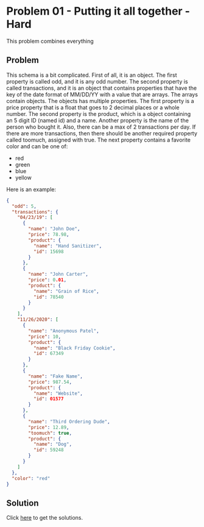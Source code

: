 # Problem 01 - Putting it all together - Hard

This problem combines everything

## Problem

This schema is a bit complicated. First of all, it is an object. The first property is called odd, and it is any odd number. The second property is called transactions, and it is an object that contains properties that have the key of the date format of MM/DD/YY with a value that are arrays. The arrays contain objects. The objects has multiple properties. The first property is a price property that is a float that goes to 2 decimal places or a whole number. The second property is the product, which is a object containing an 5 digit ID (named id) and a name. Another property is the name of the person who bought it. Also, there can be a max of 2 transactions per day. If there are more transactions, then there should be another required property called toomuch, assigned with true. The next property contains a favorite color and can be one of:

- red
- green
- blue
- yellow

Here is an example:

```json
{
  "odd": 5,
  "transactions": {
    "04/23/19": [
      {
        "name": "John Doe",
        "price": 78.98,
        "product": {
          "name": "Hand Sanitizer",
          "id": 15698
        }
      },
      {
        "name": "John Carter",
        "price": 0.01,
        "product": {
          "name": "Grain of Rice",
          "id": 78540
        }
      }
    ],
    "11/26/2020": [
      {
        "name": "Anonymous Patel",
        "price": 10,
        "product": {
          "name": "Black Friday Cookie",
          "id": 67349
        }
      },
      {
        "name": "Fake Name",
        "price": 987.54,
        "product": {
          "name": "Website",
          "id": 01577
        }
      },
      {
        "name": "Third Ordering Dude",
        "price": 12.89,
        "toomuch": true,
        "product": {
          "name": "Dog",
          "id": 59248
        }
      }
    ]
  },
  "color": "red"
}
```

## Solution

Click [here](../../solutions/medium/problem-1/) to get the solutions.
